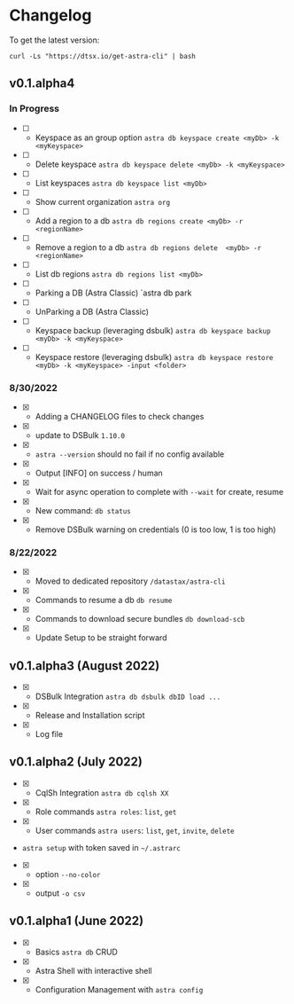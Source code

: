 # Changelog

To get the latest version:
```
curl -Ls "https://dtsx.io/get-astra-cli" | bash
```

## v0.1.alpha4 

### In Progress
- [ ] - Keyspace as an group option `astra db keyspace create <myDb> -k <myKeyspace>`
- [ ] - Delete keyspace `astra db keyspace delete <myDb> -k <myKeyspace>`
- [ ] - List keyspaces `astra db keyspace list <myDb>`
- [ ] - Show current organization `astra org`
- [ ] - Add a region to a db `astra db regions create <myDb> -r <regionName>`
- [ ] - Remove a region to a db `astra db regions delete  <myDb> -r <regionName>`
- [ ] - List db regions `astra db regions list <myDb>`
- [ ] - Parking a DB (Astra Classic) `astra db park 
- [ ] - UnParking a DB (Astra Classic)
- [ ] - Keyspace backup (leveraging dsbulk) `astra db keyspace backup <myDb> -k <myKeyspace>`
- [ ] - Keyspace restore (leveraging dsbulk) `astra db keyspace restore <myDb> -k <myKeyspace> -input <folder>`


### 8/30/2022
- [X] - Adding a CHANGELOG files to check changes
- [x] - update to DSBulk `1.10.0`
- [x] - `astra --version` should no fail if no config available
- [X] - Output [INFO] on success / human
- [X] - Wait for async operation to complete with `--wait` for create, resume
- [X] - New command: `db status`
- [X] - Remove DSBulk warning on credentials (0 is too low, 1 is too high)
 
###  8/22/2022
- [X] - Moved to dedicated repository `/datastax/astra-cli`
- [X] - Commands to resume a db `db resume`
- [X] - Commands to download secure bundles `db download-scb`
- [X] - Update Setup to be straight forward

## v0.1.alpha3 (August 2022)
- [X] - DSBulk Integration `astra db dsbulk dbID load ...`
- [X] - Release and Installation script
- [X] - Log file

## v0.1.alpha2 (July 2022)
- [X] - CqlSh Integration `astra db cqlsh XX`
- [X] - Role commands `astra roles`: `list`, `get`
- [X] - User commands `astra users`: `list`, `get`, `invite`, `delete`
- `astra setup` with token saved in `~/.astrarc`
- [X] - option `--no-color`
- [X] - output `-o csv`

## v0.1.alpha1 (June 2022)
- [X] - Basics `astra db` CRUD
- [X] - Astra Shell with interactive shell
- [X] - Configuration Management with `astra config`
